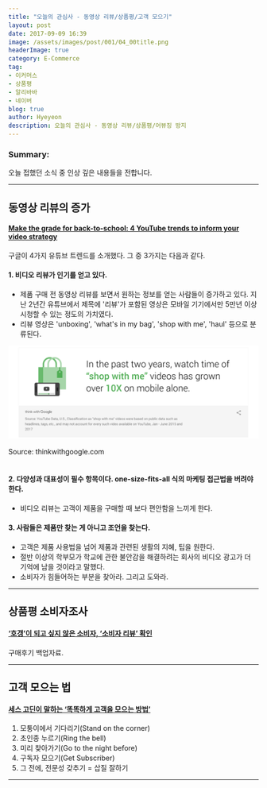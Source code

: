 ```yaml
---
title: "오늘의 관심사 - 동영상 리뷰/상품평/고객 모으기"
layout: post
date: 2017-09-09 16:39
image: /assets/images/post/001/04_00title.png
headerImage: true
category: E-Commerce
tag:
- 이커머스
- 상품평
- 알리바바
- 네이버
blog: true
author: Hyeyeon
description: 오늘의 관심사 - 동영상 리뷰/상품평/어뷰징 방지
---
```


### Summary:

오늘 접했던 소식 중 인상 깊은 내용들을 전합니다.

---

## 동영상 리뷰의 증가

#### [Make the grade for back-to-school: 4 YouTube trends to inform your video strategy](https://www.thinkwithgoogle.com/advertising-channels/video/back-to-school-ads-influencer-marketing/?utm_source=feedly-reader&utm_medium=rss&utm_campaign=rss-feed)

구글이 4가지 유튜브 트렌드를 소개했다. 그 중 3가지는 다음과 같다.

#### 1. **비디오 리뷰가 인기를 얻고 있다.**

  * 제품 구매 전 동영상 리뷰를 보면서 원하는 정보를 얻는 사람들이 증가하고 있다. 지난 2년간 유튜브에서 제목에 '리뷰'가 포함된 영상은 모바일 기기에서만 5만년 이상 시청할 수 있는 정도의 가치였다.
  * 리뷰 영상은 'unboxing', 'what's in my bag', 'shop with me', 'haul' 등으로 분류된다.

![pic2](/assets/images/post/002/168_02.png)
<figcaption class="caption">Source: thinkwithgoogle.com</figcaption>
<br>

#### 2. **다양성과 대표성이 필수 항목이다. one-size-fits-all 식의 마케팅 접근법을 버려야 한다.**

  * 비디오 리뷰는 고객이 제품을 구매할 때 보다 편안함을 느끼게 한다.

#### 3. **사람들은 제품만 찾는 게 아니고 조언을 찾는다.**

  * 고객은 제품 사용법을 넘어 제품과 관련된 생활의 지혜, 팁을 원한다.
  * 절반 이상의 학부모가 학교에 관한 불안감을 해결하려는 회사의 비디오 광고가 더 기억에 남을 것이라고 말했다.
  * 소비자가 힘들어하는 부분을 찾아라. 그리고 도와라.

---

## 상품평 소비자조사

#### [‘호갱’이 되고 싶지 않은 소비자, ‘소비자 리뷰’ 확인](http://www.kidd.co.kr/news/196005)

구매후기 백업자료.

---

## 고객 모으는 법

#### [세스 고딘이 말하는 ‘똑똑하게 고객을 모으는 방법’](http://www.bloter.net/archives/282059)

1. 모퉁이에서 기다리기(Stand on the corner)
2. 초인종 누르기(Ring the bell)
3. 미리 찾아가기(Go to the night before)
4. 구독자 모으기(Get Subscriber)
5. 그 전에, 전문성 갖추기 = 삽질 잘하기

---
